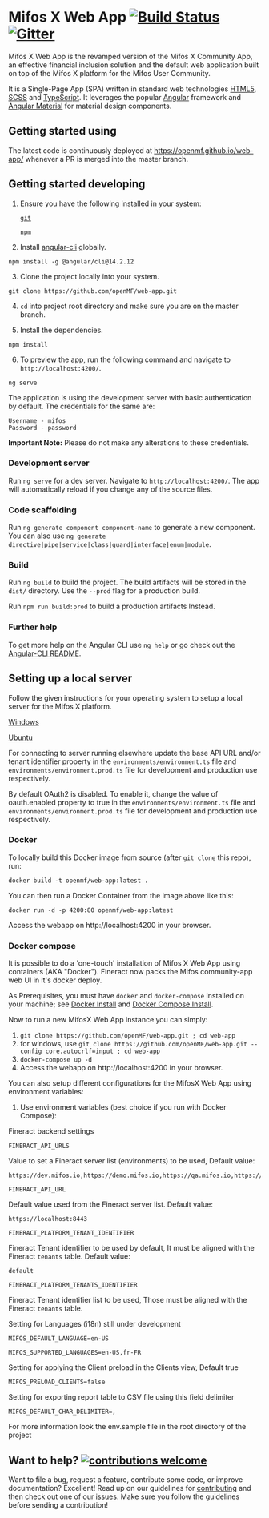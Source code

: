 # Mifos X Web App [![Build Status](https://travis-ci.com/openMF/web-app.svg?branch=master)](https://travis-ci.com/openMF/web-app) [![Gitter](https://badges.gitter.im/openMF/web-app.svg)](https://gitter.im/openMF/web-app?utm_source=badge&utm_medium=badge&utm_campaign=pr-badge)

Mifos X Web App is the revamped version of the Mifos X Community App, an effective financial inclusion solution and the default web application built on top of the Mifos X platform for the Mifos User Community.

It is a Single-Page App (SPA) written in standard web technologies [HTML5](http://whatwg.org/html), [SCSS](http://sass-lang.com) and [TypeScript](http://www.typescriptlang.org). It leverages the popular [Angular](https://angular.io/) framework and [Angular Material](https://material.angular.io/) for material design components.

## Getting started using

The latest code is continuously deployed at https://openmf.github.io/web-app/ whenever a PR is merged into the master branch.


## Getting started developing

1. Ensure you have the following installed in your system:

    [`git`](https://git-scm.com/downloads)

    [`npm`](https://nodejs.org/en/download/)

2. Install [angular-cli](https://github.com/angular/angular-cli) globally.
```
npm install -g @angular/cli@14.2.12
```

3. Clone the project locally into your system.
```
git clone https://github.com/openMF/web-app.git
```

4. `cd` into project root directory and make sure you are on the master branch.

5. Install the dependencies.
```
npm install
```

6. To preview the app, run the following command and navigate to `http://localhost:4200/`.
```
ng serve
```

The application is using the development server with basic authentication by default. The credentials for the same are:
 
    Username - mifos
    Password - password

**Important Note:** Please do not make any alterations to these credentials.

### Development server

Run `ng serve` for a dev server. Navigate to `http://localhost:4200/`. The app will automatically reload if you change any of the source files.

### Code scaffolding

Run `ng generate component component-name` to generate a new component. You can also use
`ng generate directive|pipe|service|class|guard|interface|enum|module`.

### Build

Run `ng build` to build the project. The build artifacts will be stored in the `dist/` directory. Use the `--prod` flag for a production build.

Run `npm run build:prod` to build a production artifacts Instead.

### Further help

To get more help on the Angular CLI use `ng help` or go check out the
[Angular-CLI README](https://github.com/angular/angular-cli).


## Setting up a local server

Follow the given instructions for your operating system to setup a local server for the Mifos X platform.

[Windows](https://cwiki.apache.org/confluence/display/FINERACT/Fineract-platform+Installation+on+Windows)

[Ubuntu](https://cwiki.apache.org/confluence/display/FINERACT/Fineract+Installation+on+Ubuntu+Server)

For connecting to server running elsewhere update the base API URL and/or tenant identifier property in the `environments/environment.ts` file and `environments/environment.prod.ts` file for development and production use respectively.

By default OAuth2 is disabled. To enable it, change the value of oauth.enabled property to true in the `environments/environment.ts` file and `environments/environment.prod.ts` file for development and production use respectively.

### Docker


To locally build this Docker image from source (after `git clone` this repo), run:
```
docker build -t openmf/web-app:latest .
```
You can then run a Docker Container from the image above like this:
```
docker run -d -p 4200:80 openmf/web-app:latest
```

Access the webapp on http://localhost:4200 in your browser.

### Docker compose
It is possible to do a 'one-touch' installation of Mifos X Web App using containers (AKA "Docker").
Fineract now packs the Mifos community-app web UI in it's docker deploy.

As Prerequisites, you must have `docker` and `docker-compose` installed on your machine; see
[Docker Install](https://docs.docker.com/install/) and
[Docker Compose Install](https://docs.docker.com/compose/install/).

Now to run a new MifosX Web App instance you can simply:

1. `git clone https://github.com/openMF/web-app.git ; cd web-app`
1. for windows, use `git clone https://github.com/openMF/web-app.git --config core.autocrlf=input ; cd web-app`
1. `docker-compose up -d`
1. Access the webapp on http://localhost:4200 in your browser.

You can also setup different configurations for the MifosX Web App using environment variables:

1. Use environment variables (best choice if you run with Docker Compose):

Fineract backend settings
```
FINERACT_API_URLS
```
Value to set a Fineract server list (environments) to be used, Default value:
```
https://dev.mifos.io,https://demo.mifos.io,https://qa.mifos.io,https://staging.mifos.io,https://mobile.mifos.io,https://demo.fineract.dev,https://localhost:8443
```

```
FINERACT_API_URL
```
Default value used from the Fineract server list. Default value:
```
https://localhost:8443
```

```
FINERACT_PLATFORM_TENANT_IDENTIFIER
```
Fineract Tenant identifier to be used by default, It must be aligned with the Fineract `tenants` table. Default value:
```
default
```

```
FINERACT_PLATFORM_TENANTS_IDENTIFIER
```
Fineract Tenant identifier list to be used, Those must be aligned with the Fineract `tenants` table. 


Setting for Languages (i18n) still under development
```
MIFOS_DEFAULT_LANGUAGE=en-US
```
```
MIFOS_SUPPORTED_LANGUAGES=en-US,fr-FR
```


Setting for applying the Client preload in the Clients view, Default true
```
MIFOS_PRELOAD_CLIENTS=false
```


Setting for exporting report table to CSV file using this field delimiter
```
MIFOS_DEFAULT_CHAR_DELIMITER=,
```

For more information look the env.sample file in the root directory of the project

## Want to help? [![contributions welcome](https://img.shields.io/badge/contributions-welcome-brightgreen.svg?style=flat)](https://github.com/openMF/web-app/issues)

Want to file a bug, request a feature, contribute some code, or improve documentation? Excellent! Read up on our guidelines for [contributing](.github/CONTRIBUTING.md) and then check out one of our [issues](https://github.com/openMF/web-app/issues). Make sure you follow the guidelines before sending a contribution!
